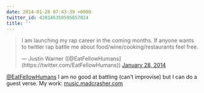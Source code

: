 ```yaml
---
date: 2014-01-28 07:43:39 +0000
twitter_id: 428146350505857024
title: ''
---
```


<blockquote class="twitter-tweet"><p lang="en" dir="ltr">I am launching my rap career in the coming months. If anyone wants to twitter rap battle me about food/wine/cooking/restaurants feel free.</p>&mdash; Justin Warner ([@EatFellowHumans](https://twitter.com/EatFellowHumans)) <a href="https://twitter.com/EatFellowHumans/status/428011953676898304?ref_src=twsrc%5Etfw">January 28, 2014</a></blockquote>
<script async src="https://platform.twitter.com/widgets.js" charset="utf-8"></script>

[@EatFellowHumans](https://twitter.com/EatFellowHumans) I am no good at battling (can’t improvise) but I can do a guest verse. My work: [music.madcrasher.com](http://music.madcrasher.com/)
